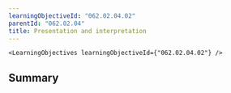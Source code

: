 ```yaml
---
learningObjectiveId: "062.02.04.02"
parentId: "062.02.04"
title: Presentation and interpretation
---
```


```tsx eval
<LearningObjectives learningObjectiveId={"062.02.04.02"} />
```

## Summary
